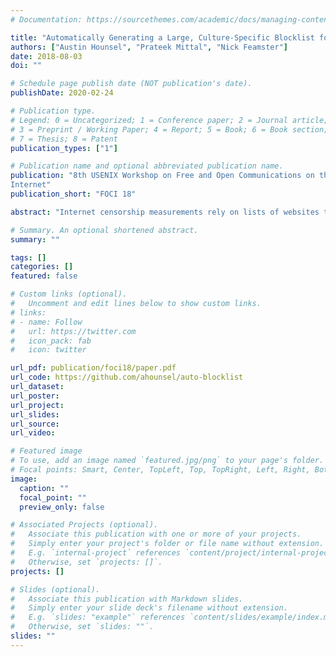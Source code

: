 ```yaml
---
# Documentation: https://sourcethemes.com/academic/docs/managing-content/

title: "Automatically Generating a Large, Culture-Specific Blocklist for China"
authors: ["Austin Hounsel", "Prateek Mittal", "Nick Feamster"]
date: 2018-08-03
doi: ""

# Schedule page publish date (NOT publication's date).
publishDate: 2020-02-24

# Publication type.
# Legend: 0 = Uncategorized; 1 = Conference paper; 2 = Journal article;
# 3 = Preprint / Working Paper; 4 = Report; 5 = Book; 6 = Book section;
# 7 = Thesis; 8 = Patent
publication_types: ["1"]

# Publication name and optional abbreviated publication name.
publication: "8th USENIX Workshop on Free and Open Communications on the
Internet"
publication_short: "FOCI 18"

abstract: "Internet censorship measurements rely on lists of websites to be tested, or “block lists” that are curated by third parties. Unfortunately, many of these lists are not public, and those that are tend to focus on a small group of topics, leaving other types of sites and services untested. To increase and diversify the set of sites on existing block lists, we use natural language processing and search engines to automatically discover a much wider range of websites that are censored in China. Using these techniques, we create a list of 1125 websites outside the Alexa Top 1,000 that cover Chinese politics, minority human rights organizations, oppressed religions, and more. Importantly, none of the sites we discover are present on the current largest block list. The list that we develop not only vastly expands the set of sites that current Internet measurement tools can test, but it also deepens our understanding of the nature of content that is censored in China. We have released both this new block list and the code for generating it."

# Summary. An optional shortened abstract.
summary: ""

tags: []
categories: []
featured: false

# Custom links (optional).
#   Uncomment and edit lines below to show custom links.
# links:
# - name: Follow
#   url: https://twitter.com
#   icon_pack: fab
#   icon: twitter

url_pdf: publication/foci18/paper.pdf
url_code: https://github.com/ahounsel/auto-blocklist
url_dataset:
url_poster:
url_project:
url_slides:
url_source:
url_video:

# Featured image
# To use, add an image named `featured.jpg/png` to your page's folder. 
# Focal points: Smart, Center, TopLeft, Top, TopRight, Left, Right, BottomLeft, Bottom, BottomRight.
image:
  caption: ""
  focal_point: ""
  preview_only: false

# Associated Projects (optional).
#   Associate this publication with one or more of your projects.
#   Simply enter your project's folder or file name without extension.
#   E.g. `internal-project` references `content/project/internal-project/index.md`.
#   Otherwise, set `projects: []`.
projects: []

# Slides (optional).
#   Associate this publication with Markdown slides.
#   Simply enter your slide deck's filename without extension.
#   E.g. `slides: "example"` references `content/slides/example/index.md`.
#   Otherwise, set `slides: ""`.
slides: ""
---
```

